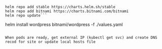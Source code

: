 ```helm repo add ingress-nginx https://kubernetes.github.io/ingress-nginx
helm repo add stable https://charts.helm.sh/stable
helm repo add bitnami https://charts.bitnami.com/bitnami
helm repo update```

```
helm install wordpress bitnami/wordpress  -f ./values.yaml
```

When pods are ready, get external IP (kubectl get svc) and create DNS recod for site or update local hosts file

